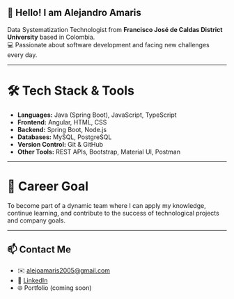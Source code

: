 
## 👋 Hello! I am Alejandro Amaris

Data Systematization Technologist from **Francisco José de Caldas District University** based in Colombia.  
💻 Passionate about software development and facing new challenges every day.

---

# 🛠 Tech Stack & Tools

- **Languages:** Java (Spring Boot), JavaScript, TypeScript
- **Frontend:** Angular, HTML, CSS
- **Backend:** Spring Boot, Node.js
- **Databases:** MySQL, PostgreSQL
- **Version Control:** Git & GitHub
- **Other Tools:** REST APIs, Bootstrap, Material UI, Postman

---

# 🚀 Career Goal

To become part of a dynamic team where I can apply my knowledge, continue learning, and contribute to the success of technological projects and company goals.

---

## 📫 Contact Me

- ✉️ alejoamaris2005@gmail.com  
- 💼 [LinkedIn](www.linkedin.com/in/alejandro-amaris-709471312)
- 🌐 Portfolio (coming soon)

